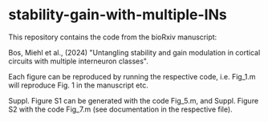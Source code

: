 # stability-gain-with-multiple-INs
This repository contains the code from the bioRxiv manuscript:

Bos, Miehl et al., (2024) "Untangling stability and gain modulation in cortical circuits with multiple interneuron classes".

Each figure can be reproduced by running the respective code, i.e. Fig_1.m will reproduce Fig. 1 in the manuscript etc. 

Suppl. Figure S1 can be generated with the code Fig_5.m, and Suppl. Figure S2 with the code Fig_7.m (see documentation in the respective file).

